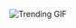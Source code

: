 ![Trending GIF](https://media1.giphy.com/media/v1.Y2lkPThiYjIxNzcyd2ZhemtzeHFoNzhmNTBndmNxbXFrZ2VkNjVkNHZiNW5pbzFndm1tbSZlcD12MV9naWZzX3NlYXJjaCZjdD1n/bGgsc5mWoryfgKBx1u/giphy.gif)
